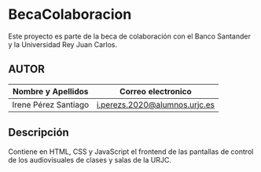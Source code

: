 # BecaColaboracion

Este proyecto es parte de la beca de colaboración con el Banco Santander y la Universidad Rey Juan Carlos.

## AUTOR

| Nombre y Apellidos    | Correo electronico            |
| --------------------- | ----------------------------- |
| Irene Pérez Santiago | i.perezs.2020@alumnos.urjc.es |

## Descripción

Contiene en HTML, CSS y JavaScript el frontend de las pantallas de control de los audiovisuales de clases y salas de la URJC.
